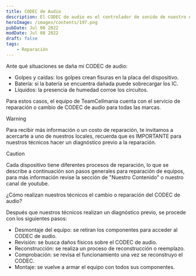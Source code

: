 ```yaml
---
title: CODEC de Audio
description: El CODEC de audio es el controlador de sonido de nuestro equipo tanto del micrófono, altavoz y auricular, por lo que, si se daña este componente las funciones de audio se verán afectadas
heroImage: /images/contents/197.png
pubDate: Jul 08 2022
modDate: Jul 08 2022
draft: false
tags: 
    - Reparación
---
```


Ante qué situaciones se daña mi CODEC de audio:

- Golpes y caídas: los golpes crean fisuras en la placa del dispositivo.
- Batería: si la batería se encuentra dañada puede sobrecargar los IC.
- Líquidos: la presencia de humedad corroe los circuitos.

Para estos casos, el equipo de TeamCellmania cuenta con el servicio de reparación o cambio de CODEC de audio para todas las marcas.

> [!WARNING]
> Para recibir más información o un costo de reparación, te invitamos a acercarte a uno de nuestros locales, recuerda que es IMPORTANTE para nuestros técnicos hacer un diagnóstico previo a la reparación.

> [!CAUTION]
> Cada dispositivo tiene diferentes procesos de reparación, lo que se describe a continuación son pasos generales para reparación de equipos, para más información revise la sección de \"Nuestro Contenido\" o nuestro canal de youtube.

¿Cómo realizan nuestros técnicos el cambio o reparación del CODEC de audio?

 Después que nuestros técnicos realizan un diagnóstico previo, se procede con los siguientes pasos:

- Desmontaje del equipo: se retiran los componentes para acceder al CODEC de audio.
- Revisión: se busca daños físicos sobre el CODEC de audio.
- Reconstrucción: se realiza un proceso de reconstrucción o reemplazo.
- Comprobación: se revisa el funcionamiento una vez se reconstruyo el CODEC.
- Montaje: se vuelve a armar el equipo con todos sus componentes.
